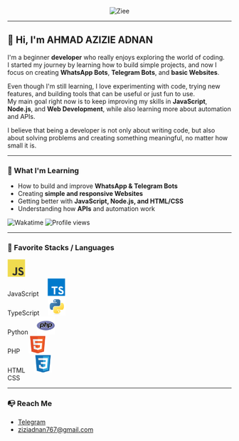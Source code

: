 <!-- Logo -->
<p align="center">
  <img src="https://raw.githubusercontent.com/Urz1ee/Urz1ee/logo.png" alt="Ziee" width="400"/>
</p>

---

## 👋 Hi, I'm AHMAD AZIZIE ADNAN
I'm a beginner **developer** who really enjoys exploring the world of coding.  
I started my journey by learning how to build simple projects, and now I focus on creating **WhatsApp Bots**, **Telegram Bots**, and **basic Websites**.  

Even though I'm still learning, I love experimenting with code, trying new features, and building tools that can be useful or just fun to use.  
My main goal right now is to keep improving my skills in **JavaScript**, **Node.js**, and **Web Development**, while also learning more about automation and APIs.  

I believe that being a developer is not only about writing code, but also about solving problems and creating something meaningful, no matter how small it is.  

---

### 🌱 What I'm Learning
- How to build and improve **WhatsApp & Telegram Bots**  
- Creating **simple and responsive Websites**  
- Getting better with **JavaScript, Node.js, and HTML/CSS**  
- Understanding how **APIs** and automation work 

<p>
  <img src="https://img.shields.io/badge/wakatime-735%20hrs%203%20mins-blue?logo=wakatime" alt="Wakatime"/>
  <img src="https://img.shields.io/badge/Profile%20views-10,441-green" alt="Profile views"/>
</p>

---

### 🚀 Favorite Stacks / Languages

<p align="left">
  <img src="https://raw.githubusercontent.com/devicons/devicon/master/icons/javascript/javascript-original.svg" alt="JavaScript" width="40"/><br/>JavaScript
  &nbsp;&nbsp;&nbsp;
  <img src="https://raw.githubusercontent.com/devicons/devicon/master/icons/typescript/typescript-original.svg" alt="TypeScript" width="40"/><br/>TypeScript
  &nbsp;&nbsp;&nbsp;
  <img src="https://raw.githubusercontent.com/devicons/devicon/master/icons/python/python-original.svg" alt="Python" width="40"/><br/>Python
  &nbsp;&nbsp;&nbsp;
  <img src="https://raw.githubusercontent.com/devicons/devicon/master/icons/php/php-original.svg" alt="PHP" width="40"/><br/>PHP
  &nbsp;&nbsp;&nbsp;
  <img src="https://raw.githubusercontent.com/devicons/devicon/master/icons/html5/html5-original.svg" alt="HTML" width="40"/><br/>HTML
  &nbsp;&nbsp;&nbsp;
  <img src="https://raw.githubusercontent.com/devicons/devicon/master/icons/css3/css3-original.svg" alt="CSS" width="40"/><br/>CSS
</p>

---

### 📭 Reach Me
- [Telegram](https://t.me/Urz1ee)  
- [ziziadnan767@gmail.com](mailto:ziziadnan767@gmail.com)
